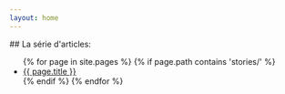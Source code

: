 ```yaml
---
layout: home
---
```


## La série d'articles:

<ul>
  {% for page in site.pages %}
    {% if page.path contains 'stories/' %}
      <li>
        <a href="{{ page.url | relative_url }}">{{ page.title }}</a>
      </li>
    {% endif %}
  {% endfor %}
</ul>

